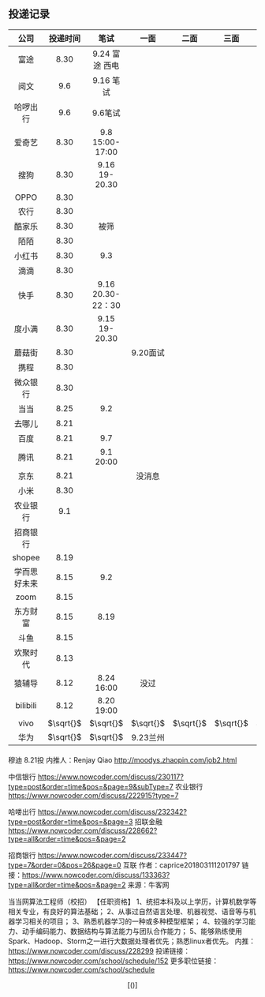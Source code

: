 ﻿## 投递记录
|     公司     | 投递时间  |    笔试    |   一面    |   二面    |   三面    |   HR面    |
| :----------: | :-------: | :--------: | :-------: | :-------: | :-------: | :-------: |
|    富途    |   8.30    |  9.24 富途 西电|           |
|    阅文    |   9.6    |   9.16 笔试    |           |
|    哈啰出行    |   9.6    |   9.6笔试    |           |
|    爱奇艺    |   8.30    |  9.8 15:00-17:00|           |
|    搜狗    |   8.30    |   9.16 19-20.30    |           |
|    OPPO    |   8.30    |       |           |
|    农行    |   8.30    |       |           |
|    酷家乐    |   8.30    | 被筛      |           |
|    陌陌    |   8.30    |       |           |
|    小红书    |   8.30    |  9.3   |           |
|    滴滴    |   8.30    |       |           |
|    快手    |   8.30    |   9.16 20.30-22：30    |           |
|    度小满    |   8.30    |  9.15 19-20.30     |           |
|    蘑菇街    |   8.30    |       |  9.20面试   |
|    携程    |   8.30    |       |           |
|    微众银行    |   8.30    |       |           |
|    当当    |   8.25    |   9.2    |           |
|    去哪儿    |   8.21    |       |           |
|    百度    |   8.21    |   9.7    |           |
|    腾讯    |   8.21    |   9.1 20:00    |           |
|    京东    |   8.21    |       |     没消息      |
|    小米    |   8.30    |       |           |
|    农业银行    |  9.1     |       |           |
|    招商银行    |      |       |           |
| shopee |   8.19    |        |           |
| 学而思好未来 |   8.15    |    9.2     |           |
|     zoom     |   8.15    |            |           |
|   东方财富   |   8.15    |    8.19    |           |
|     斗鱼     |   8.15    |            |           |
|   欢聚时代   |   8.13    |            |           |
|    猿辅导    |   8.12    |  8.24 16:00 |    没过       |
|   bilibili   |   8.12    | 8.20 19:00 |           |
|     vivo     | $\sqrt{}$ | $\sqrt{}$  | $\sqrt{}$ | $\sqrt{}$ | $\sqrt{}$ | $\sqrt{}$ |
|     华为     | $\sqrt{}$ | $\sqrt{}$  |   9.23兰州          |        |   |   |



####
穆迪 8.21投
内推人：Renjay Qiao
http://moodys.zhaopin.com/job2.html

中信银行 https://www.nowcoder.com/discuss/230117?type=post&order=time&pos=&page=9&subType=7
农业银行 https://www.nowcoder.com/discuss/222915?type=7 

哈喽出行 https://www.nowcoder.com/discuss/232342?type=post&order=time&pos=&page=3
招联金融 https://www.nowcoder.com/discuss/228662?type=all&order=time&pos=&page=2

招商银行 https://www.nowcoder.com/discuss/233447?type=7&order=0&pos=26&page=0
互联
作者：caprice201803111201797
链接：https://www.nowcoder.com/discuss/133363?type=all&order=time&pos=&page=2
来源：牛客网

当当网算法工程师（校招）
【任职资格】
1、统招本科及以上学历，计算机数学等相关专业，有良好的算法基础；
2、从事过自然语言处理、机器视觉、语音等与机器学习相关的项目；
3、熟悉机器学习的一种或多种模型框架；
4、较强的学习能力、动手编码能力、数据结构与算法能力与团队合作能力；
5、能够熟练使用Spark、Hadoop、Storm之一进行大数据处理者优先；熟悉linux者优先。
内推：https://www.nowcoder.com/discuss/228299
投递链接：https://www.nowcoder.com/school/schedule/152
更多职位链接：https://www.nowcoder.com/school/schedule


$$
\left[ \left( \right) \right]
$$